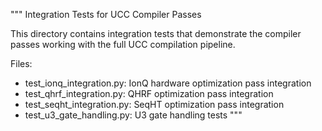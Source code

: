 """
Integration Tests for UCC Compiler Passes

This directory contains integration tests that demonstrate the compiler passes
working with the full UCC compilation pipeline.

Files:
- test_ionq_integration.py: IonQ hardware optimization pass integration
- test_qhrf_integration.py: QHRF optimization pass integration
- test_seqht_integration.py: SeqHT optimization pass integration
- test_u3_gate_handling.py: U3 gate handling tests
"""